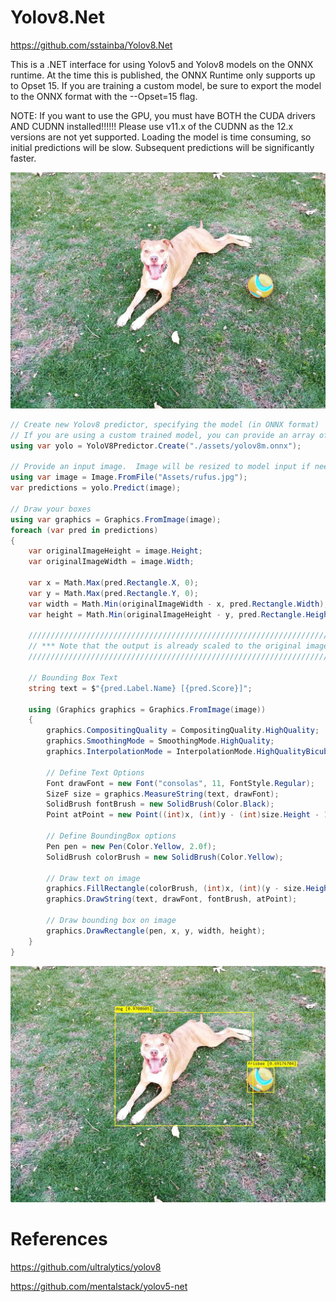 # Yolov8.Net

https://github.com/sstainba/Yolov8.Net

This is a .NET interface for using Yolov5 and Yolov8 models on the ONNX runtime.
At the time this is published, the ONNX Runtime only supports up to Opset 15.
If you are training a custom model, be sure to export the model to the ONNX format with
the --Opset=15 flag.

NOTE:  If you want to use the GPU, you must have BOTH the CUDA drivers AND CUDNN installed!!!!!!
       Please use v11.x of the CUDNN as the 12.x versions are not yet supported.
       Loading the model is time consuming, so initial predictions will be slow.  Subsequent
       predictions will be significantly faster.

![](input.jpg)

```csharp
// Create new Yolov8 predictor, specifying the model (in ONNX format)
// If you are using a custom trained model, you can provide an array of labels. Otherwise, the standard Coco labels are used.
using var yolo = YoloV8Predictor.Create("./assets/yolov8m.onnx");

// Provide an input image.  Image will be resized to model input if needed.
using var image = Image.FromFile("Assets/rufus.jpg");
var predictions = yolo.Predict(image);

// Draw your boxes
using var graphics = Graphics.FromImage(image);
foreach (var pred in predictions)
{
    var originalImageHeight = image.Height;
    var originalImageWidth = image.Width;

    var x = Math.Max(pred.Rectangle.X, 0);
    var y = Math.Max(pred.Rectangle.Y, 0);
    var width = Math.Min(originalImageWidth - x, pred.Rectangle.Width);
    var height = Math.Min(originalImageHeight - y, pred.Rectangle.Height);

    ////////////////////////////////////////////////////////////////////////////////////////////
    // *** Note that the output is already scaled to the original image height and width. ***
    ////////////////////////////////////////////////////////////////////////////////////////////

    // Bounding Box Text
    string text = $"{pred.Label.Name} [{pred.Score}]";

    using (Graphics graphics = Graphics.FromImage(image))
    {
        graphics.CompositingQuality = CompositingQuality.HighQuality;
        graphics.SmoothingMode = SmoothingMode.HighQuality;
        graphics.InterpolationMode = InterpolationMode.HighQualityBicubic;

        // Define Text Options
        Font drawFont = new Font("consolas", 11, FontStyle.Regular);
        SizeF size = graphics.MeasureString(text, drawFont);
        SolidBrush fontBrush = new SolidBrush(Color.Black);
        Point atPoint = new Point((int)x, (int)y - (int)size.Height - 1);

        // Define BoundingBox options
        Pen pen = new Pen(Color.Yellow, 2.0f);
        SolidBrush colorBrush = new SolidBrush(Color.Yellow);

        // Draw text on image 
        graphics.FillRectangle(colorBrush, (int)x, (int)(y - size.Height - 1), (int)size.Width, (int)size.Height);
        graphics.DrawString(text, drawFont, fontBrush, atPoint);

        // Draw bounding box on image
        graphics.DrawRectangle(pen, x, y, width, height);
    }
}
```

![](result.jpg)
# References

https://github.com/ultralytics/yolov8

https://github.com/mentalstack/yolov5-net
